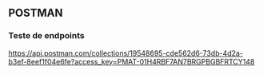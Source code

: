 ## POSTMAN
### Teste de endpoints
https://api.postman.com/collections/19548695-cde562d6-73db-4d2a-b3ef-8eef1f04e6fe?access_key=PMAT-01H4RBF7AN7BRGPBGBFRTCY148

